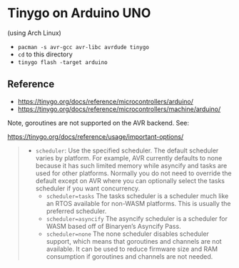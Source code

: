 # Tinygo on Arduino UNO

(using Arch Linux)

- `pacman -s avr-gcc avr-libc avrdude tinygo`
- `cd` to this directory
- `tinygo flash -target arduino`

## Reference

- https://tinygo.org/docs/reference/microcontrollers/arduino/
- https://tinygo.org/docs/reference/microcontrollers/machine/arduino/

Note, goroutines are not supported on the AVR backend. See:

https://tinygo.org/docs/reference/usage/important-options/

> - `scheduler`: Use the specified scheduler. The default scheduler varies by
>   platform. For example, AVR currently defaults to none because it has such
>   limited memory while asyncify and tasks are used for other platforms.
>   Normally you do not need to override the default except on AVR where you can
>   optionally select the tasks scheduler if you want concurrency.
>   - `scheduler=tasks` The tasks scheduler is a scheduler much like an RTOS
>     available for non-WASM platforms. This is usually the preferred scheduler.
>   - `scheduler=asyncify` The asyncify scheduler is a scheduler for WASM based
>     off of Binaryen’s Asyncify Pass.
>   - `scheduler=none` The none scheduler disables scheduler support, which
>     means that goroutines and channels are not available. It can be used to
>     reduce firmware size and RAM consumption if goroutines and channels are
>     not needed.
